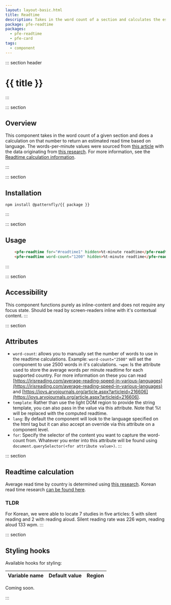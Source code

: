 ```yaml
---
layout: layout-basic.html
title: Readtime
description: Takes in the word count of a section and calculates the estimated read time based on language
package: pfe-readtime
packages:
  - pfe-readtime
  - pfe-card
tags:
  - component
---
```


::: section header
# {{ title }}
:::

::: section
## Overview

This component takes in the word count of a given section and does a calculation on that number to return an estimated read time based on language. The words-per-minute values were sourced from [this article](https://irisreading.com/average-reading-speed-in-various-languages) with the data originating from [this research](https://iovs.arvojournals.org/article.aspx?articleid=2166061). For more information, see the [Readtime calculation information](#readtime-calculation).

<pfe-card border><pfe-readtime word-count="500" hidden>%t-minute readtime</pfe-readtime></pfe-card>
:::

::: section
## Installation

```shell
npm install @patternfly/{{ package }}
```
:::

::: section
## Usage

```html
    <pfe-readtime for="#readtime1" hidden>%t-minute readtime</pfe-readtime>
    <pfe-readtime word-count="1200" hidden>%t-minute readtime</pfe-readtime>
```
:::

::: section
## Accessibility
This component functions purely as inline-content and does not require any focus state.  Should be read by screen-readers inline with it's contextual content.
:::

::: section
## Attributes

- `word-count`: allows you to manually set the number of words to use in the readtime calculations. Example: `word-count="2500"` will set the component to use 2500 words in it's calculations.
-`wpm`: Is the attribute used to store the average words per minute readtime for each supported country. For more information on these you can read [https://irisreading.com/average-reading-speed-in-various-languages](https://irisreading.com/average-reading-speed-in-various-languages) and [https://iovs.arvojournals.org/article.aspx?articleid=216606](https://iovs.arvojournals.org/article.aspx?articleid=216606).
- `template`: Rather than use the light DOM region to provide the string template, you can also pass in the value via this attribute. Note that %t will be replaced with the computed readtime.
- `lang`: By default the component will look to the language specified on the html tag but it can also accept an override via this attribute on a component level.
- `for`: Specify the selector of the content you want to capture the word-count from.  Whatever you enter into this attribute will be found using `document.querySelector(<for attribute value>)`.
:::

::: section
## Readtime calculation

Average read time by country is determined using [this research](https://irisreading.com/average-reading-speed-in-various-languages). Korean read time research [can be found here](https://files.osf.io/v1/resources/xynwg/providers/osfstorage/5cb0b53ff2be3c0016ffe637?action=download&version=1&direct&format=pdf).

### TLDR
For Korean, we were able to locate 7 studies in five articles: 5 with silent reading and 2 with reading aloud. Silent reading rate was 226 wpm, reading aloud 133 wpm.
:::

::: section
## Styling hooks
Available hooks for styling:

| Variable name | Default value | Region |
| --- | --- | --- |

Coming soon.

:::

